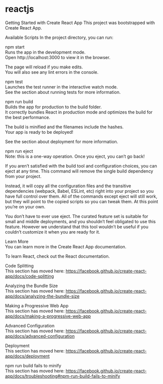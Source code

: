 # reactjs
Getting Started with Create React App
This project was bootstrapped with Create React App.

Available Scripts
In the project directory, you can run:

npm start<br/>
Runs the app in the development mode.<br/>
Open http://localhost:3000 to view it in the browser.<br/>

The page will reload if you make edits.<br/>
You will also see any lint errors in the console.<br/>

npm test<br/>
Launches the test runner in the interactive watch mode.<br/>
See the section about running tests for more information.<br/>

npm run build<br/>
Builds the app for production to the build folder.<br/>
It correctly bundles React in production mode and optimizes the build for the best performance.<br/>

The build is minified and the filenames include the hashes.<br/>
Your app is ready to be deployed!<br/>

See the section about deployment for more information.<br/>

npm run eject<br/>
Note: this is a one-way operation. Once you eject, you can’t go back!<br/>

If you aren’t satisfied with the build tool and configuration choices, you can eject at any time. This command will remove the single build dependency from your project.<br/>

Instead, it will copy all the configuration files and the transitive dependencies (webpack, Babel, ESLint, etc) right into your project so you have full control over them. All of the commands except eject will still work, but they will point to the copied scripts so you can tweak them. At this point you’re on your own.<br/>

You don’t have to ever use eject. The curated feature set is suitable for small and middle deployments, and you shouldn’t feel obligated to use this feature. However we understand that this tool wouldn’t be useful if you couldn’t customize it when you are ready for it.<br/>

Learn More<br/>
You can learn more in the Create React App documentation.<br/>

To learn React, check out the React documentation.<br/>

Code Splitting<br/>
This section has moved here: https://facebook.github.io/create-react-app/docs/code-splitting<br/>

Analyzing the Bundle Size<br/>
This section has moved here: https://facebook.github.io/create-react-app/docs/analyzing-the-bundle-size

Making a Progressive Web App<br/>
This section has moved here: https://facebook.github.io/create-react-app/docs/making-a-progressive-web-app<br/>

Advanced Configuration<br/>
This section has moved here: https://facebook.github.io/create-react-app/docs/advanced-configuration<br/>

Deployment<br/>
This section has moved here: https://facebook.github.io/create-react-app/docs/deployment<br/>

npm run build fails to minify<br/>
This section has moved here: https://facebook.github.io/create-react-app/docs/troubleshooting#npm-run-build-fails-to-minify<br/>
